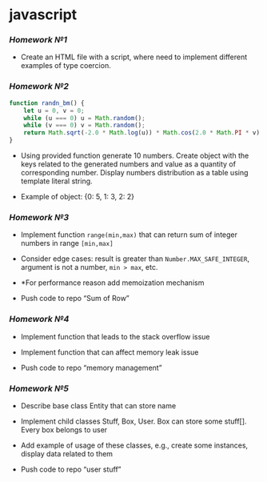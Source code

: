 # javascript

### _Homework №1_

- Create an HTML file with a script, where need to implement
  different examples of type coercion.
  
### _Homework №2_

```javascript
function randn_bm() {
    let u = 0, v = 0;
    while (u === 0) u = Math.random();
    while (v === 0) v = Math.random();
    return Math.sqrt(-2.0 * Math.log(u)) * Math.cos(2.0 * Math.PI * v) * 2 | 0;
}
```

- Using provided function generate 10 numbers. Create object with the keys related to the generated numbers and value as a quantity of corresponding number. Display numbers distribution as a table using template literal string.

- Example of object: {0: 5, 1: 3, 2: 2}

### _Homework №3_

- Implement function ```range(min,max)``` that can return sum of integer numbers in range ```[min,max]```

- Consider edge cases: result is greater than ```Number.MAX_SAFE_INTEGER```, argument is not a number, ```min > max```, etc.

- *For performance reason add memoization mechanism

- Push code to repo “Sum of Row”

### _Homework №4_

- Implement function that leads to the stack overflow issue

- Implement function that can affect memory leak issue

- Push code to repo “memory management”

### _Homework №5_

- Describe base class Entity that can store name​

- Implement child classes Stuff, Box, User. Box can store some stuff[]. Every box belongs to user​

- Add example of usage of these classes, e.g., create some instances, display data related to them​

- Push code to repo “user stuff”
